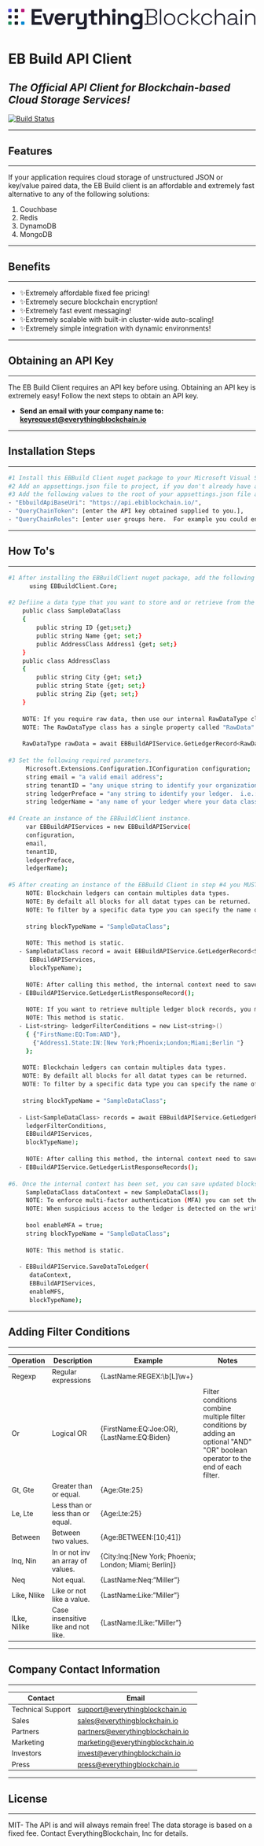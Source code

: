﻿ [![N|Solid](https://github.com/832energytech/images/blob/main/logo.svg)](https://everythingblockchain.io)
# EB Build API Client
## _The Official API Client for Blockchain-based Cloud Storage Services!_

[![Build Status](https://travis-ci.org/joemccann/dillinger.svg?branch=master)](https://travis-ci.org/joemccann/dillinger)
___
## Features
___
If your application requires cloud storage of unstructured JSON or key/value paired data, the EB Build client is an affordable and extremely fast alternative to any of the following solutions:
1. Couchbase
2. Redis
3. DynamoDB
4. MongoDB

___
## Benefits
___
- ✨Extremely affordable fixed fee pricing!
- ✨Extremely secure blockchain encryption!
- ✨Extremely fast event messaging!
- ✨Extremely scalable with built-in cluster-wide auto-scaling!
- ✨Extremely simple integration with dynamic environments!


___
## Obtaining an API Key
___
The EB Build Client requires an API key before using.  Obtaining an API key is extremely easy! 
Follow the next steps to obtain an API key.
- **Send an email with your company name to:  keyrequest@everythingblockchain.io**

___
## Installation Steps
___
```sh
#1 Install this EBBuild Client nuget package to your Microsoft Visual Studio project.
#2 Add an appsettings.json file to project, if you don't already have an appsettings.json file added.
#3 Add the following values to the root of your appsettings.json file added to your project:
- "EbbuildApiBaseUri": "https://api.ebiblockchain.io/",
- "QueryChainToken": [enter the API key obtained supplied to you.],
- "QueryChainRoles": [enter user groups here.  For example you could enter: "Testers"],
```

___
## How To's
___
```sh
#1 After installing the EBBuildClient nuget package, add the following to your code:
      using EBBuildClient.Core;
      
#2 Defiine a data type that you want to store and or retrieve from the EBBuild cloud storage services.
    public class SampleDataClass
    {
        public string ID {get;set;}
        public string Name {get; set;}
        public AddressClass Address1 {get; set;}
    }
    public class AddressClass
    {
        public string City {get; set;}
        public string State {get; set;}
        public string Zip {get; set;}
    }
    
    NOTE: If you require raw data, then use our internal RawDataType class type.
    NOTE: The RawDataType class has a single property called "RawData" which will contain your unstructured json payload.
    
    RawDataType rawData = await EBBuildAPIService.GetLedgerRecord<RawDataType>(EBBuildAPIServices);
    
#3 Set the following required parameters.
     Microsoft.Extensions.Configuration.IConfiguration configuration;
     string email = "a valid email address";
     string tenantID = "any unique string to identify your organization";
     string ledgerPreface = "any string to identify your ledger.  i.e.: prod, qa, dev, crypto, etc.";
     string ledgerName = "any name of your ledger where your data class will be stored.  i.e. payments";
    
#4 Create an instance of the EBBuildClient instance.
     var EBBuildAPIServices = new EBBuildAPIService(
     configuration, 
     email, 
     tenantID, 
     ledgerPreface,  
     ledgerName);
   
#5 After creating an instance of the EBBuild Client in step #4 you MUST call either of the two methods:
     NOTE: Blockchain ledgers can contain multiples data types.  
     NOTE: By defailt all blocks for all datat types can be returned.  
     NOTE: To filter by a specific data type you can specify the name of the blocks data type you want returned.
     
     string blockTypeName = "SampleDataClass";
     
     NOTE: This method is static.
   - SampleDataClass record = await EBBuildAPIService.GetLedgerRecord<SampleDataClass>(
      EBBuildAPIServices, 
      blockTypeName); 
     
     NOTE: After calling this method, the internal context need to save updates is set and can be retrieved by calling:
   - EBBuildAPIService.GetLedgerListResponseRecord();
    
     NOTE: If you want to retrieve multiple ledger block records, you must (first) define filter conditions.
     NOTE: This method is static.
   - List<string> ledgerFilterConditions = new List<string>() 
     { {"FirstName:EQ:Tom:AND"},
       {"Address1.State:IN:[New York;Phoenix;London;Miami;Berlin "} 
     };
   
    NOTE: Blockchain ledgers can contain multiples data types.  
    NOTE: By defailt all blocks for all datat types can be returned.  
    NOTE: To filter by a specific data type you can specify the name of the blocks data type you want returned.
     
    string blockTypeName = "SampleDataClass";
   
   - List<SampleDataClass> records = await EBBuildAPIService.GetLedgerRecords<SampleDataClass>(
     ledgerFilterConditions, 
     EBBuildAPIServices, 
     blockTypeName); 
     
     NOTE: After calling this method, the internal context need to save updates is set and can be retrieved by calling:
   - EBBuildAPIService.GetLedgerListResponseRecords();
    
#6. Once the internal context has been set, you can save updated blocks to the ledger by calling the following method:
     SampleDataClass dataContext = new SampleDataClass();
     NOTE: To enforce multi-factor authentication (MFA) you can set the enableMFA parameter.
     NOTE: When suspicious access to the ledger is detected on the write an email will be issued is MFA is set to true.
     
     bool enableMFA = true;   
     string blockTypeName = "SampleDataClass";
     
     NOTE: This method is static.
     
   - EBBuildAPIService.SaveDataToLedger(
      dataContext,
      EBBuildAPIServices,
      enableMFS,
      blockTypeName);
```


___
## Adding Filter Conditions
___
| Operation | Description | Example | Notes |
| ------ | ------ | ------ | ------ |
|Regexp	|Regular expressions	| {LastName:REGEX:\\b[L]\\w+}
|Or|	Logical OR	| {FirstName:EQ:Joe:OR},{LastName:EQ:Biden}| Filter conditions combine multiple filter conditions by adding an optional "AND" "OR" boolean operator to the end of each filter.
|Gt, Gte|	Greater than or equal.|	{Age:Gte:25}
|Le, Lte|	Less than or less than or equal. |	{Age:Lte:25}
|Between|	Between two values.	| {Age:BETWEEN:[10;41]}
|Inq, Nin| In or not inv an array of values.|	{City:Inq:[New York; Phoenix; London; Miami; Berlin]}
|Neq| Not equal.|	{LastName:Neq:”Miller”}
|Like, Nlike|	Like or not like a value.|	{LastName:Like:”Miller”}
|ILke, Nilike|	Case insensitive like and not like.| {LastName:ILike:”Miller”}





	


___
## Company Contact Information
___
| Contact | Email |
| ------ | ------ |
| Technical Support | support@everythingblockchain.io |
| Sales | sales@everythingblockchain.io |
| Partners | partners@everythingblockchain.io |
| Marketing | marketing@everythingblockchain.io |
| Investors | invest@everythingblockchain.io |
| Press | press@everythingblockchain.io |

___
## License
___
MIT- The API is and will always remain free!  The data storage is based on a fixed fee.  Contact EverythingBlockchain, Inc for details.


